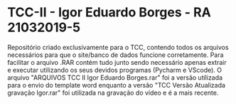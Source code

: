 # TCC-II - Igor Eduardo Borges - RA 21032019-5
Repositório criado exclusivamente para o TCC, contendo todos os arquivos necessários para que o site/banco de dados funcione corretamente.
Para facilitar o arquivo .RAR contém tudo junto sendo necessário apenas extrair e executar utilizando os seus devidos programas (Pycharm e VScode).
O arquivo "ARQUIVOS TCC II Igor Eduardo Borges.rar" foi a versão utilizada para o envio do template word enquanto a versão "TCC Versão Atualizada gravação Igor.rar" foi utilizada na gravação do vídeo e é a mais recente.

